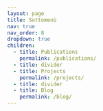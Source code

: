 ```yaml
---
layout: page
title: Sottomenù
nav: true
nav_order: 8
dropdown: true
children:
  - title: Publications
    permalink: /publications/
  - title: divider
  - title: Projects
    permalink: /projects/
  - title: divider
  - title: Blog
    permalink: /blog/
---
```

